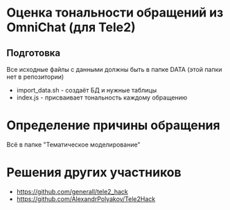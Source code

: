 # Оценка тональности обращений из OmniChat (для Tele2)

## Подготовка
Все исходные файлы с данными должны быть в папке DATA (этой папки нет в репозитории)
- import_data.sh - создаёт БД и нужные таблицы
- index.js - присваивает тональность каждому обращению

# Определение причины обращения
Всё в папке "Тематическое моделирование"

# Решения других участников

* https://github.com/generall/tele2_hack
* https://github.com/AlexandrPolyakov/Tele2Hack
